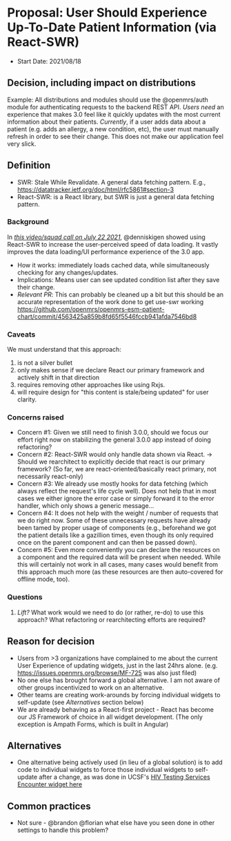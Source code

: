 # Proposal: User Should Experience Up-To-Date Patient Information (via React-SWR)
- Start Date: 2021/08/18

## Decision, including impact on distributions
Example:
All distributions and modules should use the @openmrs/auth module for authenticating
requests to the backend REST API.
*Users need* an experience that makes 3.0 feel like it quickly updates with the most
current information about their patients. 
*Currently*, if a user adds data about a patient (e.g. adds an allergy, a new condition,
etc), the user must manually refresh in order to see their change. This does not make
our application feel very slick. 


## Definition
- SWR: Stale While Revalidate. A general data fetching pattern. E.g., https://datatracker.ietf.org/doc/html/rfc5861#section-3
- React-SWR: is a React library, but SWR is just a general data fetching pattern. 

### Background 
In [*this video/squad call on July 22 2021*](https://iu.mediaspace.kaltura.com/media/t/1_3fu8nt7g?st=642),
@denniskigen showed using React-SWR to increase the user-perceived speed of data
loading. It vastly improves the data loading/UI performance experience of the 3.0 app. 
* How it works: immediately loads cached data, while simultaneously checking for any changes/updates. 
* Implications: Means user can see updated condition list after they save their change.  
* *Relevant PR*: This can probably be cleaned up a bit but this should be an accurate 
    representation of the work done to get use-swr working  https://github.com/openmrs/openmrs-esm-patient-chart/commit/4563425a859b8fd65f5546fccb941afda7546bd8 

### Caveats
We must understand that this approach:
1. is not a silver bullet
2. only makes sense if we declare React our primary framework and actively shift in that direction
3. requires removing other approaches like using Rxjs.
4. will require design for "this content is stale/being updated" for user clarity. 

### Concerns raised
* Concern #1: Given we still need to finish 3.0.0, should we focus our effort right now on
    stabilizing the general 3.0.0 app instead of doing refactoring? 
* Concern #2: React-SWR would only handle data shown via React. → Should we rearchitect to
    explicitly decide that react is our primary framework? (So far, we are
    react-oriented/basically react primary, not necessarily react-only)
* Concern #3: We already use mostly hooks for data fetching (which always reflect the
    request's life cycle well). Does not help that in most cases we either ignore the
    error case or simply forward it to the error handler, which only shows a generic message...
* Concern #4: It does not help with the weight / number of requests that we do right now.
    Some of these unnecessary requests have already been tamed by proper usage of components
    (e.g., beforehand we got the patient details like a gazillion times, even though its 
    only required once on the parent component and can then be passed down).
* Concern #5: Even more conveniently you can declare the resources on a component and the
    required data will be present when needed. While this will certainly not work in all
    cases, many cases would benefit from this approach much more (as these resources are 
    then auto-covered for offline mode, too).


### Questions
1. *Lift?* What work would we need to do (or rather, re-do) to use this approach? What
     refactoring or rearchitecting efforts are required?


## Reason for decision
- Users from >3 organizations have complained to me about the current User Experience of
    updating widgets, just in the last 24hrs alone.
    (e.g. https://issues.openmrs.org/browse/MF-725 was also just filed)
- No one else has brought forward a global alternative. I am not aware of other groups
    incentivized to work on an alternative. 
- Other teams are creating work-arounds by forcing individual widgets to self-update
    (see _Alternatives_ section below)
- We are already behaving as a React-first project - React has become our JS Framework of
    choice in all widget development. (The only exception is Ampath Forms, which is built
    in Angular)


## Alternatives
- One alternative being actively used (in lieu of a global solution) is to add code to
    individual widgets to force those individual widgets to self-update after a change,
    as was done in UCSF's [HIV Testing Services Encounter widget here](https://github.com/UCSF-IGHS/openmrs-esm-ohri/blob/226f7b3075fd88861179c0e9675fb1efd5b932f5/src/hts/encounters-list/hts-overview-list.component.tsx#L40)

## Common practices 
- Not sure - @brandon @florian what else have you seen done in other settings to handle this problem?
